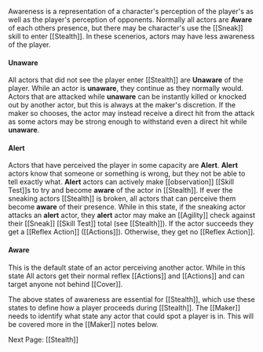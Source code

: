 Awareness is a representation of a character's perception of the player's as well as the player's perception of opponents. Normally all actors are **Aware** of each others presence, but there may be character's use the [[Sneak]] skill to enter [[Stealth]]. In these scenerios, actors may have less awareness of the player. 

#### Unaware
All actors that did not see the player enter [[Stealth]] are **Unaware** of the player. While an actor is **unaware**, they continue as they normally would. Actors that are attacked while **unaware** can be instantly killed or knocked out by another actor, but this is always at the maker's discretion. If the maker so chooses, the actor may instead receive a direct hit from the attack as some actors may be strong enough to withstand even a direct hit while **unaware**.

#### Alert
Actors that have perceived the player in some capacity are **Alert**. **Alert** actors know that someone or something is wrong, but they not be able to tell exactly what. **Alert** actors can actively make [[observation]] [[Skill Test]]s to try and become **aware** of the actor in [[Stealth]]. If ever the sneaking actors [[Stealth]] is broken, all actors that can perceive them become **aware** of their presence. While in this state, if the sneaking actor attacks an **alert** actor, they **alert** actor may make an [[Agility]] check against their [[Sneak]] [[Skill Test]] total (see [[Stealth]]). If the actor succeeds they get a [[Reflex Action]] ([[Actions]]). Otherwise, they get no [[Reflex Action]].

#### Aware
This is the default state of an actor perceiving another actor. While in this state All actors get their normal reflex [[Actions]] and [[Actions]] and can target anyone not behind [[Cover]].

The above states of awareness are essential for [[Stealth]], which use these states to define how a player proceeds during [[Stealth]]. The [[Maker]] needs to identify what state any actor that could spot a player is in. This will be covered more in the [[Maker]] notes below.

Next Page: [[Stealth]]